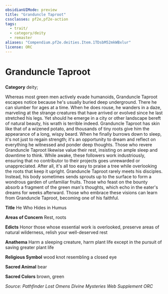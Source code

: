 ```yaml
---
obsidianUIMode: preview
title: "Granduncle Taproot"
cssclasses: pf2e,pf2e-action
tags:
  - trait/
  - category/deity
  - remaster
aliases: "Compendium.pf2e.deities.Item.1TDsbM52mkWBxlur"
license: ORC
---
```

# Granduncle Taproot

### 

**Category** deity; 




Whereas most green men actively evade humanoids, Granduncle Taproot escapes notice because he's usually buried deep underground. There he can slumber for ages at a time. When he does rouse, he wanders in a daze, marveling at the strange creatures that have arrived or evolved since he last stretched his legs. Yet should he emerge in a city or other landscape bereft of natural beauty, his wrath is terrible indeed. Granduncle Taproot has skin like that of a wizened potato, and thousands of tiny roots give him the appearance of a long, wispy beard. When he finally burrows down to sleep, it's not just to regain strength; it's an opportunity to dream and reflect on everything he witnessed and ponder deep thoughts. Those who revere Granduncle Taproot likewise value their rest, insisting on ample sleep and downtime to think. While awake, these followers work industriously, ensuring that no contributor to their projects goes unrewarded or unappreciated. After all, it's all too easy to praise a tree while overlooking the roots that keep it upright. Granduncle Taproot rarely meets his disciples. Instead, his body sometimes sends sprouts up to the surface to form a wondrous garden of unfamiliar fruits. Those who feast on the bounty absorb a fragment of the green man's thoughts, which echo in the eater's dreams for weeks afterward. Those who embrace these visions can learn from Granduncle Taproot, becoming one of his faithful.

**Title** He Who Hides in Humus

**Areas of Concern** Rest, roots

**Edicts** Honor those whose essential work is overlooked, preserve areas of natural wilderness, relish your well-deserved rest

**Anathema** Harm a sleeping creature, harm plant life except in the pursuit of saving greater plant life

**Religious Symbol** wood knot resembling a closed eye

**Sacred Animal** bear

**Sacred Colors** brown, green

*Source: Pathfinder Lost Omens Divine Mysteries Web Supplement*
*ORC*